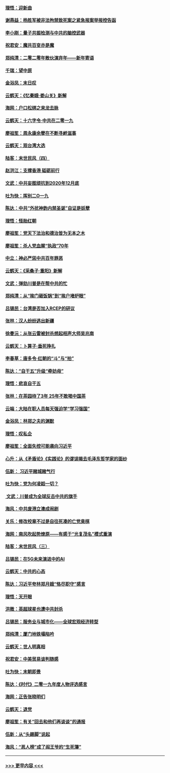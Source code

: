 #### [理悟：迎新曲](../pages/nsc993/n11761152.md?t=01020611) 
#### [谢燕益：杨胜军被非法拘禁致死案之紧急报案举报控告函](../pages/nsc993/n11756134.md?t=01020611) 
#### [李小刚：量子共振检测与中共的脑控武器](../pages/nsc993/n11754518.md?t=01020611) 
#### [祝君安：魔共百变亦是魔](../pages/nsc993/n11754469.md?t=01020611) 
#### [郑纯清：二零二零年散伙演弃年——新年寄语](../pages/nsc993/n11754195.md?t=01020611) 
#### [千瑞：望中原](../pages/nsc993/n11754159.md?t=01020611) 
#### [金浴凤：末日叹](../pages/nsc993/n11752359.md?t=01020611) 
#### [云鹤天：《忆秦娥‧娄山关》新解](../pages/nsc993/n11752348.md?t=01020611) 
#### [海网：户口松绑之来龙去脉](../pages/nsc993/n11752328.md?t=01020611) 
#### [云鹤天：十六字令‧中共在二零一九](../pages/nsc993/n11752305.md?t=01020611) 
#### [廖祖笙：周永康余孽在不断寻衅滋事](../pages/nsc993/n11751013.md?t=01020611) 
#### [云鹤天：观台湾大选](../pages/nsc993/n11751007.md?t=01020611) 
#### [陆客：末世民风（四）](../pages/nsc993/n11749203.md?t=01020611) 
#### [赵洪江：支撑香港 砥砺前行](../pages/nsc993/n11748482.md?t=01020611) 
#### [文武：中共妄图顽抗到2020年12月底](../pages/nsc993/n11748446.md?t=01020611) 
#### [吐为快：挥别二O一九](../pages/nsc993/n11748411.md?t=01020611) 
#### [陈达：中共“外扰神韵内禁圣诞”自证是妖孽](../pages/nsc993/n11748226.md?t=01020611) 
#### [理悟：怪胎红朝](../pages/nsc993/n11748206.md?t=01020611) 
#### [廖祖笙：党天下法治和德治皆为无本之木](../pages/nsc993/n11748135.md?t=01020611) 
#### [廖祖笙：杀人党血腥“执政”70年](../pages/nsc993/n11745144.md?t=01020611) 
#### [中立：神必严惩中共百年罪恶](../pages/nsc993/n11744970.md?t=01020611) 
#### [云鹤天：《采桑子‧重阳》新解](../pages/nsc993/n11744948.md?t=01020611) 
#### [文武：弹劾川普是在帮中共的忙](../pages/nsc993/n11744758.md?t=01020611) 
#### [郑纯清：从“挨门砸饭锅”到“挨户堵炉眼”](../pages/nsc993/n11744745.md?t=01020611) 
#### [吕锡民：台湾是否加入RCEP的研议](../pages/nsc993/n11744701.md?t=01020611) 
#### [张林：汉人纷纷逃出新疆](../pages/nsc993/n11743530.md?t=01020611) 
#### [徐曼沅：从张云雷被封杀想起相声大师吴兆南](../pages/nsc993/n11741816.md?t=01020611) 
#### [云鹤天：卜算子‧垂死挣扎](../pages/nsc993/n11739956.md?t=01020611) 
#### [李春草：唐多令‧红朝的“斗”与“拍”](../pages/nsc993/n11739830.md?t=01020611) 
#### [陈达：“自干五”升级“牵妨母”](../pages/nsc993/n11739724.md?t=01020611) 
#### [理悟：悲哀自干五](../pages/nsc993/n11739547.md?t=01020611) 
#### [张林：在茶园待了3年 25年不敢喝中国茶](../pages/nsc993/n11739240.md?t=01020611) 
#### [云端：大陆在职人员每天强迫学“学习强国”](../pages/nsc993/n11738735.md?t=01020611) 
#### [金浴凤：林郑之夫的渊默](../pages/nsc993/n11737735.md?t=01020611) 
#### [理悟：叹私企](../pages/nsc993/n11737715.md?t=01020611) 
#### [廖祖笙：全面失控可能袭向习近平](../pages/nsc993/n11737704.md?t=01020611) 
#### [心升：从《矛盾论》《实践论》的谬误揭去毛泽东哲学家的面纱](../pages/nsc993/n11736962.md?t=01020611) 
#### [伍新： 习近平赌城赌气行](../pages/nsc993/n11736929.md?t=01020611) 
#### [吐为快：党为何凌蹈一切？](../pages/nsc993/n11736915.md?t=01020611) 
#### [ 文武：川普成为全球反击中共的旗手](../pages/nsc993/n11736882.md?t=01020611) 
#### [海风：中共废港立澳成闹剧](../pages/nsc993/n11735857.md?t=01020611) 
#### [关乐：修改校章不过是自往死凑的亡党臭棋](../pages/nsc993/n11735097.md?t=01020611) 
#### [海网：南风吹起势燎原——有感于“光复茂名”模式重演](../pages/nsc993/n11732308.md?t=01020611) 
#### [陆客：末世民风（三）](../pages/nsc993/n11732211.md?t=01020611) 
#### [吕锡民：在5G未来演进中的AI](../pages/nsc993/n11730010.md?t=01020611) 
#### [云鹤天：中共的心态](../pages/nsc993/n11729906.md?t=01020611) 
#### [陈达：习近平夸林郑月娥“恪尽职守”感言](../pages/nsc993/n11729881.md?t=01020611) 
#### [理悟：天开眼](../pages/nsc993/n11729699.md?t=01020611) 
#### [洪微：英超球星也遭中共封杀](../pages/nsc993/n11727243.md?t=01020611) 
#### [吕锡民：服务业与城市化——全球宏观经济转型](../pages/nsc993/n11725845.md?t=01020611) 
#### [郑纯清：厦门地铁塌陷吟](../pages/nsc993/n11725813.md?t=01020611) 
#### [云鹤天：世人明真相](../pages/nsc993/n11725621.md?t=01020611) 
#### [祝君安：中美贸易谈判随感](../pages/nsc993/n11725609.md?t=01020611) 
#### [吐为快：末朝即景](../pages/nsc993/n11723365.md?t=01020611) 
#### [陈达：《时代》二零一九年度人物评选感言](../pages/nsc993/n11723337.md?t=01020611) 
#### [海网：正告张晓明们](../pages/nsc993/n11723228.md?t=01020611) 
#### [云鹤天：退党](../pages/nsc993/n11723056.md?t=01020611) 
#### [廖祖笙：有关“回去和他们再谈谈”的通报](../pages/nsc993/n11722442.md?t=01020611) 
#### [伍新：从“头踢脚”说起](../pages/nsc993/n11722429.md?t=01020611) 
#### [海风：“恶人榜”成了阎王爷的“生死簿”](../pages/nsc993/n11722272.md?t=01020611) 

----
#### [ >>> 更早内容 <<< ](../indexes/nsc993-earlier.md)
